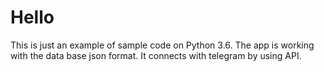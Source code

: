# Hello
This is just an example of sample code on Python 3.6.
The app is working with the data base json format.
It connects with telegram by using API.

